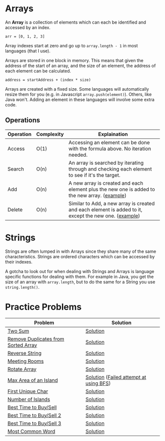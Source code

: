 # Arrays
An **Array** is a collection of elements which can each be identified and accessed by an index.

```
arr = [0, 1, 2, 3]
```

Array indexes start at zero and go up to `array.length - 1` in most languages (that I use).

Arrays are stored in one block in memory. This means that given the address of the start of an array, and the size of an element, the address of each element can be calculated.
```
address = startAddress + (index * size)
```

Arrays are created with a fixed size. Some languages will automatically resize them for you (e.g. in Javascript `array.push(element)`). Others, like Java won't. Adding an element in these languages will involve some extra code.


## Operations
| Operation | Complexity | Explaination                                                                                   |
|-----------|------------|------------------------------------------------------------------------------------------------|
| Access    | O(1)       | Accessing an element can be done with the formula above. No iteration needed.                  |
| Search    | O(n)       | An array is searched by iterating through and checking each element to see if it's the target. |
| Add       | O(n)       | A new array is created and each element plus the new one is added to the new array. ([example](examples/AddOrRemove.java))           |
| Delete    | O(n)       | Similar to Add, a new array is created and each element is added to it, except the new one. ([example](examples/AddOrRemove.java))    |

# Strings
Strings are often lumped in with Arrays since they share many of the same characteristics. Strings are ordered characters which can be accessed by their indexes. 

A gotcha to look out for when dealing with Strings and Arrays is language specific functions for dealing with them. For example in Java, you get the size of an array with `array.length`, but to do the same for a String you use `string.length()`.

# Practice Problems
| Problem | Solution |
|---|---|
| [Two Sum](https://leetcode.com/problems/two-sum) | [Solution](https://github.com/bmanley91/practice-problems/blob/main/arrays-and-strings/TwoSum.java) |
| [Remove Duplicates from Sorted Array](https://leetcode.com/problems/remove-duplicates-from-sorted-array/) | [Solution](https://github.com/bmanley91/practice-problems/blob/main/arrays-and-strings/RemoveDupliactes.java) |
| [Reverse String](https://leetcode.com/problems/reverse-string/) | [Solution](https://github.com/bmanley91/practice-problems/blob/main/arrays-and-strings/ReverseString.java) |
| [Meeting Rooms](https://leetcode.com/problems/meeting-rooms) | [Solution](https://github.com/bmanley91/practice-problems/blob/main/arrays-and-strings/MeetingRooms.java) |
| [Rotate Array](https://leetcode.com/problems/rotate-array/) | [Solution](https://github.com/bmanley91/practice-problems/blob/main/arrays-and-strings/RotateArray.java) |
| [Max Area of an Island](https://leetcode.com/problems/max-area-of-island/) | [Solution](https://github.com/bmanley91/practice-problems/blob/main/arrays-and-strings/MaxAreaOfIsland.java) ([Failed attempt at using BFS](https://github.com/bmanley91/practice-problems/blob/main/arrays-and-strings/FailedBFSIslands.java)) |
| [First Unique Char](https://leetcode.com/problems/first-unique-character-in-a-string/) | [Solution](https://github.com/bmanley91/practice-problems/blob/main/arrays-and-strings/FirstUniqueChar.java) |
| [Number of Islands](https://leetcode.com/problems/number-of-islands/) | [Solution](https://github.com/bmanley91/practice-problems/blob/main/arrays-and-strings/CountIslands.java) |
| [Best Time to Buy/Sell](https://leetcode.com/problems/best-time-to-buy-and-sell-stock/) | [Solution](https://github.com/bmanley91/practice-problems/blob/main/arrays-and-strings/BuySellStock.java) |
| [Best Time to Buy/Sell 2](https://leetcode.com/problems/best-time-to-buy-and-sell-stock-ii/) | [Solution](https://github.com/bmanley91/practice-problems/blob/main/arrays-and-strings/BuySellStock2.java) |
| [Best Time to Buy/Sell 3](https://leetcode.com/problems/best-time-to-buy-and-sell-stock-iii/) | [Solution](https://github.com/bmanley91/practice-problems/blob/main/arrays-and-strings/BuySellStock3.java) |
| [Most Common Word](https://leetcode.com/problems/most-common-word/) | [Solution](https://github.com/bmanley91/practice-problems/blob/main/arrays-and-strings/MostCommonWord.java) |
